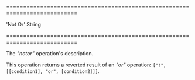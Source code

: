 <!--**
/*-------------------------------------------
    Auto-generated file. Do not modify.
-------------------------------------------

**-->
===========================================================================
<!--default-->'Not Or'<!--/default-->
<!--type-->String<!--/type-->
===========================================================================

<!--shortDescription-->
The *"notor"* operation's description.
<!--/shortDescription-->

<!--fullDescription-->
This operation returns a reverted result of an *"or"* operation: `["!", [[condition1], "or", [condition2]]]`.
<!--/fullDescription-->